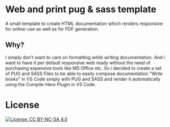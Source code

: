 # Web and print pug & sass template
A small template to create HTML documentation which renders responsive for online-use as well as for PDF generation.

## Why?
I simply don't want to care on formatting while writing documentation.
And i want to have it per default responsive web ready without the need of purchasing expensive tools like MS Office etc.
So i decided to create a set of PUG and SASS Files to be able to easily compose documentation "Write books" in VS Code simply with PUG and SASS and render it automatically using the Compile-Hero Plugin in VS Code.

# License
[![License: CC BY-NC-SA 4.0](https://img.shields.io/badge/License-CC_BY--NC--SA_4.0-lightgrey.svg)](https://creativecommons.org/licenses/by-nc-sa/4.0/)